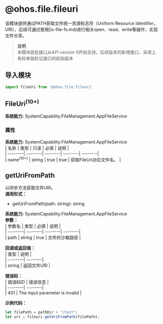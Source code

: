 # @ohos.file.fileuri    
该模块提供通过PATH获取文件统一资源标志符（Uniform Resource Identifier，URI），后续可通过使用[is-file-fs.md)进行相关open、read、write等操作，实现文件分享。  
> **说明**   
>本模块首批接口从API version 9开始支持。后续版本的新增接口，采用上角标单独标记接口的起始版本  
  
## 导入模块  
  
```js    
import fileUri from '@ohos.file.fileuri'    
```  
    
## FileUri<sup>(10+)</sup>  
 **系统能力:**  SystemCapability.FileManagement.AppFileService    
### 属性    
 **系统能力:**  SystemCapability.FileManagement.AppFileService    
| 名称 | 类型 | 只读 | 必填 | 说明 |  
| --------| --------| --------| --------| --------|  
| name<sup>(10+)</sup> | string | true | true | 获取FileUri对应文件名。 |  
    
## getUriFromPath    
以同步方法获取文件URI。  
 **调用形式：**     
- getUriFromPath(path: string): string  
  
 **系统能力:**  SystemCapability.FileManagement.AppFileService    
 **参数：**     
| 参数名 | 类型 | 必填 | 说明 |  
| --------| --------| --------| --------|  
| path | string | true | 文件的沙箱路径 |  
    
 **回调或返回值：**     
| 类型 | 说明 |  
| --------| --------|  
| string | 返回文件URI |  
    
    
 **错误码：**     
| 错误码ID | 错误信息 |  
| --------| --------|  
| 401 | The input parameter is invalid |  
    
 **示例代码：**   
```ts    
let filePath = pathDir + "/test";  
let uri = fileuri.getUriFromPath(filePath);    
```    
  

